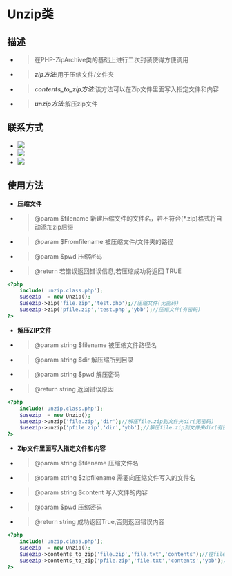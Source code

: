 # Unzip类

## 描述
- > 在PHP-ZipArchive类的基础上进行二次封装使得方便调用
- > ***zip方法***:用于压缩文件/文件夹
- >***contents_to_zip方法***:该方法可以在Zip文件里面写入指定文件和内容
- >***unzip方法***:解压zip文件


## 联系方式

- ![](https://img.shields.io/badge/%E4%BD%9C%E8%80%85-yebinbing-brightgreen.svg)
- [![](https://img.shields.io/badge/%E5%8D%9A%E5%AE%A2-yebinbing-blueviolet)](http://www.yebinbing.win)
- [![](https://img.shields.io/badge/Github-yebinbing-green?logo=appveyor&style=flat)](https://github.com/yebinbing)

## 使用方法

- **压缩文件**

- >@param  $filename     新建压缩文件的文件名，若不符合(*.zip)格式将自动添加zip后缀
- >@param  $Fromfilename 被压缩文件/文件夹的路径
- >@param  $pwd 压缩密码
- >@return             若错误返回错误信息,若压缩成功将返回 TRUE

```php
<?php
    include('unzip.class.php');
	$usezip  = new Unzip();
	$usezip->zip('file.zip','test.php');//压缩文件(无密码)
	$usezip->zip('pfile.zip','test.php','ybb');//压缩文件(有密码)
?>
```

- **解压ZIP文件**

- > @param  string $filename 被压缩文件路径名
- > @param  string $dir      解压缩所到目录
- > @param  string $pwd      解压密码
- > @return string           返回错误原因

```php
<?php
    include('unzip.class.php');
	$usezip  = new Unzip();
	$usezip->unzip('file.zip','dir');//解压file.zip到文件夹dir(无密码)
	$usezip->unzip('pfile.zip','dir','ybb');//解压file.zip到文件夹dir(有密码)
?>
```

- **Zip文件里面写入指定文件和内容**

- >@param  string $filename    压缩文件名
- >@param  string $zipfilename 需要向压缩文件写入的文件名
- >@param  string $content     写入文件的内容
- >@param  $pwd 压缩密码
- >@return string              成功返回True,否则返回错误内容

```php
<?php
    include('unzip.class.php');
	$usezip  = new Unzip();
	$usezip->contents_to_zip('file.zip','file.txt','contents');//往file.zip写入一个文件file.txt,内容为content(无密码)
	$usezip->contents_to_zip('pfile.zip','file.txt','contents','ybb');//往file.zip写入一个文件file.txt,内容为content(有密码)
?>
```

